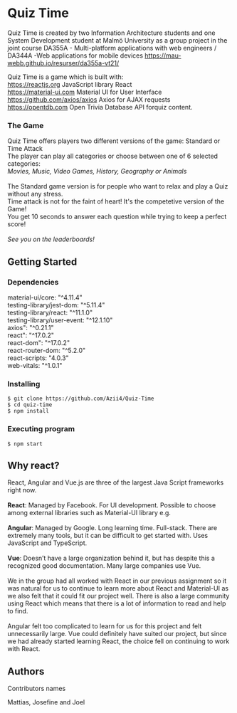 # Quiz Time

Quiz Time is created by two Information Architecture students and one
System Development student at Malmö University as a group project in the joint course DA355A - Multi-platform applications with web engineers / DA344A -Web applications for mobile devices
https://mau-webb.github.io/resurser/da355a-vt21/

Quiz Time is a game which is built with: </br>
https://reactjs.org JavaScript library React</br>
https://material-ui.com Material UI for User Interface</br>
https://github.com/axios/axios Axios for AJAX requests</br>
https://opentdb.com Open Trivia Database API forquiz content.</br>

### The Game

Quiz Time offers players two different versions of the game: Standard or Time Attack</br>
The player can play all categories or choose between one of 6 selected categories:</br>
*Movies, Music, Video Games, History, Geography or Animals*</br>
</br>
The Standard game version is for people who want to relax and play a Quiz without any stress.</br>
Time attack is not for the faint of heart! It's the competetive version of the Game!</br>
You get 10 seconds to answer each question while trying to keep a perfect score!</br>
</br>
*See you on the leaderboards!*

## Getting Started

### Dependencies

material-ui/core: "^4.11.4"</br>
testing-library/jest-dom: "^5.11.4"</br>
testing-library/react: "^11.1.0"</br>
testing-library/user-event: "^12.1.10"</br>
axios": "^0.21.1"</br>
react": "^17.0.2"</br>
react-dom": "^17.0.2"</br>
react-router-dom: "^5.2.0"</br>
react-scripts: "4.0.3"</br>
web-vitals: "^1.0.1"</br>
 

### Installing

```
$ git clone https://github.com/Azii4/Quiz-Time
$ cd quiz-time
$ npm install
```

### Executing program

```
$ npm start
```

## Why react?
React, Angular and Vue.js are three of the largest Java Script frameworks right now.</br>
</br>
**React**: Managed by Facebook. For UI development. Possible to choose among external libraries such as Material-UI library e.g.</br>
</br>
**Angular**: Managed by Google. Long learning time. Full-stack. There are extremely many tools, but it can be difficult to get started with. Uses JavaScript and TypeScript.</br>
</br>
**Vue**: Doesn’t have a large organization behind it, but has despite this a recognized good documentation. Many large companies use Vue.</br>
</br>
We in the group had all worked with React in our previous assignment so it was natural for us to continue to learn more about React and Material-UI as we also felt that it could fit our project well. There is also a large community using React which means that there is a lot of information to read and help to find.</br>
</br>
Angular felt too complicated to learn for us for this project and felt unnecessarily large. Vue could definitely have suited our project, but since we had already started learning React, the choice fell on continuing to work with React.


## Authors

Contributors names

Mattias, Josefine and Joel
